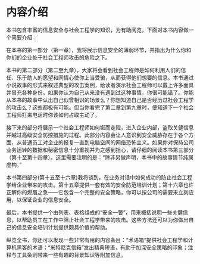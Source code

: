 # 内容介绍

本书包含丰富的信息安全与社会工程学的知识，为有助阅览，下面对本书内容做一个简要介绍：

在本书的第一部分（第一章），我将展示信息安全的薄弱环节，并指出为什么你和你们的企业处于社会工程师攻击的危险之下。

本书的第二部分（第二至九章），大家将会看到社会工程师是如何利用人们的信任、乐于助人的愿望和同情心使你上当受骗，从而获得他们想要的信息。本书通过小说故事的形式来叙述典型的攻击案例，给读者演示社会工程师可以戴上许多面具并冒充各种身份。如果你认为自己从来没有遇到过这种事情，你很可能错了。你能从本书的故事中认出自己似曾相识的场景么？你想知道自己是否经历过社会工程学的攻击么？这些都极有可能。但当你看完了第二章到第九章时，便知道下一个社会工程师打来电话时你该如何占取主动了。

接下来的部分将展示一个社会工程师如何铤而走险，进入企业内部，盗取关健信息并越过高级安全防控措施的过程。此部分内容会让人意识到安全威胁存在于各个方面，从普通员工对企业的报复一直到电脑空间的网络恐怖主义。如果你对保持公司业务运转的数据和秘密信息十分重视并为之感到担心，请仔细的阅读本书第三部分（第十至第十四章）。这里需要注明的是：“除非另做声明，本书中的故事情节纯属虚构。”

本书第四部分(第十五至十六章)我将谈到，在业务对话中如何成功的防止社会工程学给企业带来的攻击。第十五章提供一套有效的安全防范培训计划；第十六章也许正解你的燃眉之急――它包含一个完整的安全策略，你可以按公司的需要来立刻应用，以保证企业的信息安全。

最后，本书提供一个由列表、表格组成的“安全一瞥”，用来概括说明一些关健信息，以帮助员工在工作中阻止社会工程学带来的攻击。这些方法还可以为你做出自己的信息安全培训计划提供颇具价值的帮助。

纵览全书，你还可以发现一些非常有用的内容条目：“术语箱”提供社会工程学和计算机黑客的术语；“米特尼克信箱”发出精典短语，有助于加深安全策略的印象；注释与工具条则带来一些有趣的背景知识等附加信息。